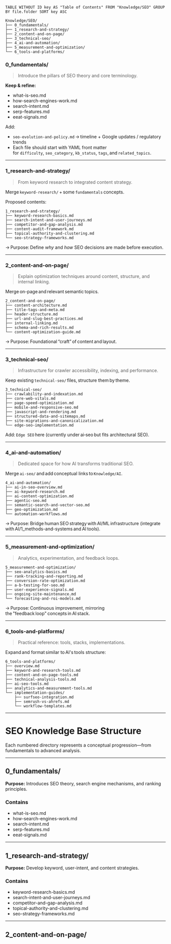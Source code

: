 


```dataview 
TABLE WITHOUT ID key AS "Table of Contents" FROM "Knowledge/SEO" GROUP BY file.folder SORT key ASC
```

```
Knowledge/SEO/
├── 0_fundamentals/
├── 1_research-and-strategy/
├── 2_content-and-on-page/
├── 3_technical-seo/
├── 4_ai-and-automation/
├── 5_measurement-and-optimization/
└── 6_tools-and-platforms/
```

### **0_fundamentals/**

> Introduce the pillars of SEO theory and core terminology.

**Keep & refine:**

- what-is-seo.md
- how-search-engines-work.md
- search-intent.md
- serp-features.md
- eeat-signals.md

Add:

- `seo-evolution-and-policy.md` → timeline + Google updates / regulatory trends
- Each file should start with YAML front matter for `difficulty`, `seo_category`, `kb_status`, `tags`, and `related_topics`.

---

### **1_research-and-strategy/**

> From keyword research to integrated content strategy.

Merge `keyword-research/` + some `fundamentals` concepts.

Proposed contents:

```
1_research-and-strategy/
├── keyword-research-basics.md
├── search-intent-and-user-journeys.md
├── competitor-and-gap-analysis.md
├── content-audit-framework.md
├── topical-authority-and-clustering.md
└── seo-strategy-frameworks.md
```

→ Purpose: Define _why_ and _how_ SEO decisions are made before execution.

---

### **2_content-and-on-page/**

> Explain optimization techniques around content, structure, and internal linking.

Merge on-page and relevant semantic topics.

```
2_content-and-on-page/
├── content-architecture.md
├── title-tags-and-meta.md
├── header-structure.md
├── url-and-slug-best-practices.md
├── internal-linking.md
├── schema-and-rich-results.md
└── content-optimization-guide.md
```

→ Purpose: Foundational “craft” of content and layout.

---

### **3_technical-seo/**

> Infrastructure for crawler accessibility, indexing, and performance.

Keep existing `technical-seo/` files, structure them by theme.

```
3_technical-seo/
├── crawlability-and-indexation.md
├── core-web-vitals.md
├── page-speed-optimization.md
├── mobile-and-responsive-seo.md
├── javascript-and-rendering.md
├── structured-data-and-sitemaps.md
├── site-migrations-and-canonicalization.md
└── edge-seo-implementation.md
```

Add: `Edge SEO` here (currently under ai‑seo but fits architectural SEO).

---

### **4_ai-and-automation/**

> Dedicated space for how AI transforms traditional SEO.

Merge `ai-seo/` and add conceptual links to `Knowledge/AI`.

```
4_ai-and-automation/
├── ai-in-seo-overview.md
├── ai-keyword-research.md
├── ai-content-optimization.md
├── agentic-seo.md
├── semantic-search-and-vector-seo.md
├── geo-optimization.md
└── automation-workflows.md
```

→ Purpose: Bridge human SEO strategy with AI/ML infrastructure (integrate with AI/1_methods-and-systems and AI tools).

---

### **5_measurement-and-optimization/**

> Analytics, experimentation, and feedback loops.

```
5_measurement-and-optimization/
├── seo-analytics-basics.md
├── rank-tracking-and-reporting.md
├── conversion-rate-optimization.md
├── a-b-testing-for-seo.md
├── user-experience-signals.md
├── ongoing-site-maintenance.md
└── forecasting-and-roi-models.md
```

→ Purpose: Continuous improvement, mirroring the "feedback loop" concepts in AI stack.

---

### **6_tools-and-platforms/**

> Practical reference: tools, stacks, implementations.

Expand and format similar to AI's tools structure:

```
6_tools-and-platforms/
├── overview.md
├── keyword-and-research-tools.md
├── content-and-on-page-tools.md
├── technical-analysis-tools.md
├── ai-seo-tools.md
├── analytics-and-measurement-tools.md
└── implementation-guides/
    ├── surfseo-integration.md
    ├── semrush-vs-ahrefs.md
    └── workflow-templates.md
```

---
# SEO Knowledge Base Structure

Each numbered directory represents a conceptual progression—from fundamentals to advanced analysis.

---

## 0_fundamentals/

**Purpose:** Introduces SEO theory, search engine mechanisms, and ranking principles.

### Contains
- what-is-seo.md
- how-search-engines-work.md
- search-intent.md
- serp-features.md
- eeat-signals.md

---

## 1_research-and-strategy/

**Purpose:** Develop keyword, user-intent, and content strategies.

### Contains
- keyword-research-basics.md
- search-intent-and-user-journeys.md
- competitor-and-gap-analysis.md
- topical-authority-and-clustering.md
- seo-strategy-frameworks.md

---

## 2_content-and-on-page/
